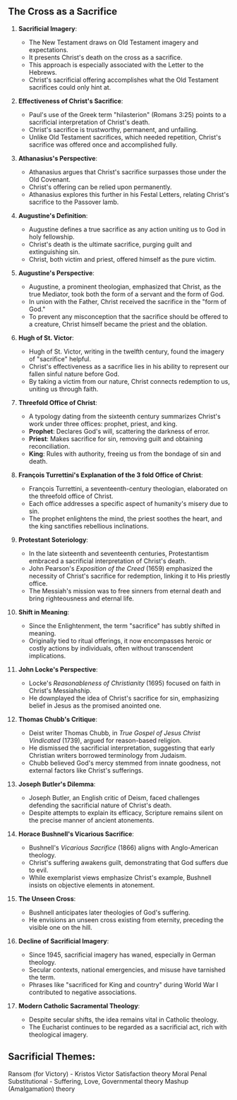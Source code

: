 ## The Cross as a Sacrifice

1. **Sacrificial Imagery**:
   - The New Testament draws on Old Testament imagery and expectations.
   - It presents Christ's death on the cross as a sacrifice.
   - This approach is especially associated with the Letter to the Hebrews.
   - Christ's sacrificial offering accomplishes what the Old Testament sacrifices could only hint at.

2. **Effectiveness of Christ's Sacrifice**:
   - Paul's use of the Greek term "hilasterion" (Romans 3:25) points to a sacrificial interpretation of Christ's death.
   - Christ's sacrifice is trustworthy, permanent, and unfailing.
   - Unlike Old Testament sacrifices, which needed repetition, Christ's sacrifice was offered once and accomplished fully.

3. **Athanasius's Perspective**:
   - Athanasius argues that Christ's sacrifice surpasses those under the Old Covenant.
   - Christ's offering can be relied upon permanently.
   - Athanasius explores this further in his Festal Letters, relating Christ's sacrifice to the Passover lamb.

4. **Augustine's Definition**:
   - Augustine defines a true sacrifice as any action uniting us to God in holy fellowship.
   - Christ's death is the ultimate sacrifice, purging guilt and extinguishing sin.
   - Christ, both victim and priest, offered himself as the pure victim.


1. **Augustine's Perspective**:
   - Augustine, a prominent theologian, emphasized that Christ, as the true Mediator, took both the form of a servant and the form of God.
   - In union with the Father, Christ received the sacrifice in the "form of God."
   - To prevent any misconception that the sacrifice should be offered to a creature, Christ himself became the priest and the oblation.

2. **Hugh of St. Victor**:
   - Hugh of St. Victor, writing in the twelfth century, found the imagery of "sacrifice" helpful.
   - Christ's effectiveness as a sacrifice lies in his ability to represent our fallen sinful nature before God.
   - By taking a victim from our nature, Christ connects redemption to us, uniting us through faith.

3. **Threefold Office of Christ**:
   - A typology dating from the sixteenth century summarizes Christ's work under three offices: prophet, priest, and king.
   - **Prophet**: Declares God's will, scattering the darkness of error.
   - **Priest**: Makes sacrifice for sin, removing guilt and obtaining reconciliation.
   - **King**: Rules with authority, freeing us from the bondage of sin and death.

4. **François Turrettini's Explanation of the 3 fold Office of Christ**:
   - François Turrettini, a seventeenth-century theologian, elaborated on the threefold office of Christ.
   - Each office addresses a specific aspect of humanity's misery due to sin.
   - The prophet enlightens the mind, the priest soothes the heart, and the king sanctifies rebellious inclinations.



1. **Protestant Soteriology**:
   - In the late sixteenth and seventeenth centuries, Protestantism embraced a sacrificial interpretation of Christ's death.
   - John Pearson's *Exposition of the Creed* (1659) emphasized the necessity of Christ's sacrifice for redemption, linking it to His priestly office.
   - The Messiah's mission was to free sinners from eternal death and bring righteousness and eternal life.

2. **Shift in Meaning**:
   - Since the Enlightenment, the term "sacrifice" has subtly shifted in meaning.
   - Originally tied to ritual offerings, it now encompasses heroic or costly actions by individuals, often without transcendent implications.

3. **John Locke's Perspective**:
   - Locke's *Reasonableness of Christianity* (1695) focused on faith in Christ's Messiahship.
   - He downplayed the idea of Christ's sacrifice for sin, emphasizing belief in Jesus as the promised anointed one.

4. **Thomas Chubb's Critique**:
   - Deist writer Thomas Chubb, in *True Gospel of Jesus Christ Vindicated* (1739), argued for reason-based religion.
   - He dismissed the sacrificial interpretation, suggesting that early Christian writers borrowed terminology from Judaism.
   - Chubb believed God's mercy stemmed from innate goodness, not external factors like Christ's sufferings.



1. **Joseph Butler's Dilemma**:
   - Joseph Butler, an English critic of Deism, faced challenges defending the sacrificial nature of Christ's death.
   - Despite attempts to explain its efficacy, Scripture remains silent on the precise manner of ancient atonements.

2. **Horace Bushnell's Vicarious Sacrifice**:
   - Bushnell's *Vicarious Sacrifice* (1866) aligns with Anglo-American theology.
   - Christ's suffering awakens guilt, demonstrating that God suffers due to evil.
   - While exemplarist views emphasize Christ's example, Bushnell insists on objective elements in atonement.

3. **The Unseen Cross**:
   - Bushnell anticipates later theologies of God's suffering.
   - He envisions an unseen cross existing from eternity, preceding the visible one on the hill.

4. **Decline of Sacrificial Imagery**:
   - Since 1945, sacrificial imagery has waned, especially in German theology.
   - Secular contexts, national emergencies, and misuse have tarnished the term.
   - Phrases like "sacrificed for King and country" during World War I contributed to negative associations.

5. **Modern Catholic Sacramental Theology**:
   - Despite secular shifts, the idea remains vital in Catholic theology.
   - The Eucharist continues to be regarded as a sacrificial act, rich with theological imagery.

## Sacrificial Themes:
Ransom (for Victory) - Kristos Victor
Satisfaction theory
Moral
Penal Substitutional - Suffering, Love,
Governmental theory
Mashup (Amalgamation)  theory